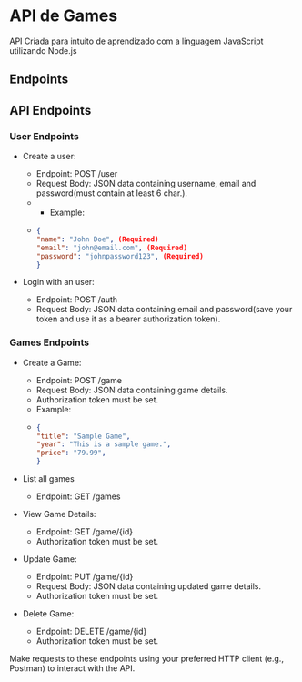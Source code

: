 # API de Games
API Criada para intuito de aprendizado com a linguagem JavaScript utilizando Node.js

## Endpoints

## API Endpoints

### User Endpoints
* Create a user:
  * Endpoint: POST /user
  * Request Body: JSON data containing username, email and password(must contain at least 6 char.).
  * * Example:
  * ```json
    {
    "name": "John Doe", (Required)
    "email": "john@email.com", (Required)
    "password": "johnpassword123", (Required)
    }
    ```

* Login with an user:
  * Endpoint: POST /auth
  * Request Body: JSON data containing email and password(save your token and use it as a bearer authorization token).
    
    
### Games Endpoints
* Create a Game:
  * Endpoint: POST /game
  * Request Body: JSON data containing game details.
  * Authorization token must be set.
  * Example:
  * ```json
    {
    "title": "Sample Game", 
    "year": "This is a sample game.",
    "price": "79.99",
    }
    ```

* List all games
  * Endpoint: GET /games

* View Game Details:
   * Endpoint: GET /game/{id}
   * Authorization token must be set.

* Update Game:
  * Endpoint: PUT /game/{id}
  * Request Body: JSON data containing updated game details.
  * Authorization token must be set.

* Delete Game:
  * Endpoint: DELETE /game/{id}
  * Authorization token must be set.
 
Make requests to these endpoints using your preferred HTTP client (e.g., Postman) to interact with the API.
